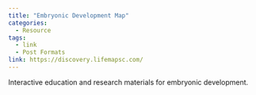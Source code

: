 ```yaml
---
title: "Embryonic Development Map"
categories:
  - Resource
tags:
  - link
  - Post Formats
link: https://discovery.lifemapsc.com/
---
```


Interactive education and research materials for embryonic development.

